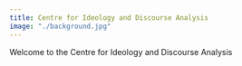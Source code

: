 ```yaml
---
title: Centre for Ideology and Discourse Analysis
image: "./background.jpg"
---
```


Welcome to the Centre for Ideology and Discourse Analysis